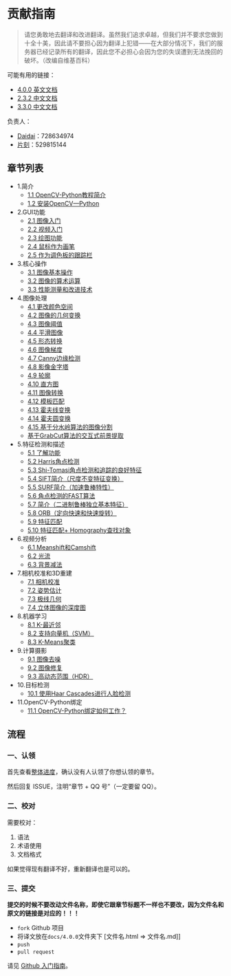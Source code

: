 # 贡献指南

> 请您勇敢地去翻译和改进翻译。虽然我们追求卓越，但我们并不要求您做到十全十美，因此请不要担心因为翻译上犯错——在大部分情况下，我们的服务器已经记录所有的翻译，因此您不必担心会因为您的失误遭到无法挽回的破坏。（改编自维基百科）

可能有用的链接：

+   [4.0.0 英文文档](https://docs.opencv.org/4.0.0/d9/df8/tutorial_root.html)
+   [2.3.2 中文文档](http://www.opencv.org.cn/opencvdoc/2.3.2/html/modules/refman.html)
+   [3.3.0 中文文档](https://www.w3cschool.cn/opencv/)

负责人：

+   [Daidai](https://github.com/daidai21)：728634974
+   [片刻](https://github.com/jiangzhonglian)：529815144

## 章节列表

+ 1.简介
	+ [1.1 OpenCV-Python教程简介](https://docs.opencv.org/4.0.0/d0/de3/tutorial_py_intro.html)
	+ [1.2 安装OpenCV—Python](https://docs.opencv.org/4.0.0/d2/de6/tutorial_py_setup_in_ubuntu.html)
+ 2.GUI功能
	+ [2.1 图像入门](https://docs.opencv.org/4.0.0/dc/d2e/tutorial_py_image_display.html)
	+ [2.2 视频入门](https://docs.opencv.org/4.0.0/dd/d43/tutorial_py_video_display.html)
	+ [2.3 绘图功能](https://docs.opencv.org/4.0.0/dc/da5/tutorial_py_drawing_functions.html)
	+ [2.4 鼠标作为画笔](https://docs.opencv.org/4.0.0/db/d5b/tutorial_py_mouse_handling.html)
	+ [2.5 作为调色板的跟踪栏](https://docs.opencv.org/4.0.0/d9/dc8/tutorial_py_trackbar.html)
+ 3.核心操作
	+ [3.1 图像基本操作](https://docs.opencv.org/4.0.0/d3/df2/tutorial_py_basic_ops.html)
	+ [3.2 图像的算术运算](https://docs.opencv.org/4.0.0/d0/d86/tutorial_py_image_arithmetics.html)
	+ [3.3 性能测量和改进技术](https://docs.opencv.org/4.0.0/dc/d71/tutorial_py_optimization.html)
+ 4.图像处理
	+ [4.1 更改颜色空间](https://docs.opencv.org/4.0.0/df/d9d/tutorial_py_colorspaces.html)
	+ [4.2 图像的几何变换](https://docs.opencv.org/4.0.0/da/d6e/tutorial_py_geometric_transformations.html)
	+ [4.3 图像阈值](https://docs.opencv.org/4.0.0/d7/d4d/tutorial_py_thresholding.html)
	+ [4.4 平滑图像](https://docs.opencv.org/4.0.0/d4/d13/tutorial_py_filtering.html)
	+ [4.5 形态转换](https://docs.opencv.org/4.0.0/d9/d61/tutorial_py_morphological_ops.html)
	+ [4.6 图像梯度](https://docs.opencv.org/4.0.0/d5/d0f/tutorial_py_gradients.html)
	+ [4.7 Canny边缘检测](https://docs.opencv.org/4.0.0/da/d22/tutorial_py_canny.html)
	+ [4.8 影像金字塔](https://docs.opencv.org/4.0.0/dc/dff/tutorial_py_pyramids.html)
	+ [4.9 轮廓](https://docs.opencv.org/4.0.0/d3/d05/tutorial_py_table_of_contents_contours.html)
	+ [4.10 直方图](https://docs.opencv.org/4.0.0/de/db2/tutorial_py_table_of_contents_histograms.html)
	+ [4.11 图像转换](https://docs.opencv.org/4.0.0/dd/dc4/tutorial_py_table_of_contents_transforms.html)
	+ [4.12 模板匹配](https://docs.opencv.org/4.0.0/d4/dc6/tutorial_py_template_matching.html)
	+ [4.13 霍夫线变换](https://docs.opencv.org/4.0.0/d6/d10/tutorial_py_hough_line.html)
	+ [4.14 霍夫圆变换](https://docs.opencv.org/4.0.0/da/d53/tutorial_py_hough_circle.html)
	+ [4.15 基于分水岭算法的图像分割](https://docs.opencv.org/4.0.0/d3/db4/tutorial_py_watershed_segmentation.html)
	+ [基于GrabCut算法的交互式前景提取](https://docs.opencv.org/4.0.0/d8/d83/tutorial_py_grabcut.html)
+ 5.特征检测和描述
	+ [5.1 了解功能](https://docs.opencv.org/4.0.0/df/d54/tutorial_py_features_meaning.html)
	+ [5.2 Harris角点检测](https://docs.opencv.org/4.0.0/dc/d0d/tutorial_py_features_harris.html)
	+ [5.3 Shi-Tomasi角点检测和追踪的良好特征](https://docs.opencv.org/4.0.0/d4/d8c/tutorial_py_shi_tomasi.html)
	+ [5.4 SIFT简介（尺度不变特征变换）](https://docs.opencv.org/4.0.0/da/df5/tutorial_py_sift_intro.html)
	+ [5.5 SURF简介（加速鲁棒特性）](https://docs.opencv.org/4.0.0/df/dd2/tutorial_py_surf_intro.html)
	+ [5.6 角点检测的FAST算法](https://docs.opencv.org/4.0.0/df/d0c/tutorial_py_fast.html)
	+ [5.7 简介（二进制鲁棒独立基本特征）](https://docs.opencv.org/4.0.0/dc/d7d/tutorial_py_brief.html)
	+ [5.8 ORB（定向快速和快速旋转）](https://docs.opencv.org/4.0.0/d1/d89/tutorial_py_orb.html)
	+ [5.9 特征匹配](https://docs.opencv.org/4.0.0/dc/dc3/tutorial_py_matcher.html)
	+ [5.10 特征匹配+ Homography查找对象](https://docs.opencv.org/4.0.0/d1/de0/tutorial_py_feature_homography.html)
+ 6.视频分析
	+ [6.1 Meanshift和Camshift](https://docs.opencv.org/4.0.0/db/df8/tutorial_py_meanshift.html)
	+ [6.2 光流](https://docs.opencv.org/4.0.0/d7/d8b/tutorial_py_lucas_kanade.html)
	+ [6.3 背景减法](https://docs.opencv.org/4.0.0/db/d5c/tutorial_py_bg_subtraction.html)
+ 7.相机校准和3D重建
	+ [7.1 相机校准](https://docs.opencv.org/4.0.0/dc/dbb/tutorial_py_calibration.html)
	+ [7.2 姿势估计](https://docs.opencv.org/4.0.0/d7/d53/tutorial_py_pose.html)
	+ [7.3 极线几何](https://docs.opencv.org/4.0.0/da/de9/tutorial_py_epipolar_geometry.html)
	+ [7.4 立体图像的深度图](https://docs.opencv.org/4.0.0/dd/d53/tutorial_py_depthmap.html)
+ 8.机器学习
	+ [8.1 K-最近邻](https://docs.opencv.org/4.0.0/d0/d72/tutorial_py_knn_index.html)
	+ [8.2 支持向量机（SVM）](https://docs.opencv.org/4.0.0/d3/d02/tutorial_py_svm_index.html)
	+ [8.3 K-Means聚类](https://docs.opencv.org/4.0.0/d9/d70/tutorial_py_kmeans_index.html)
+ 9.计算摄影
	+ [9.1 图像去噪](https://docs.opencv.org/4.0.0/d5/d69/tutorial_py_non_local_means.html)
	+ [9.2 图像修复](https://docs.opencv.org/4.0.0/df/d3d/tutorial_py_inpainting.html)
	+ [9.3 高动态范围（HDR）](https://docs.opencv.org/4.0.0/d2/df0/tutorial_py_hdr.html)
+ 10.目标检测
	+ [10.1 使用Haar Cascades进行人脸检测](https://docs.opencv.org/4.0.0/d7/d8b/tutorial_py_face_detection.html)
+ 11.OpenCV-Python绑定
	+ [11.1 OpenCV-Python绑定如何工作？](https://docs.opencv.org/4.0.0/da/d49/tutorial_py_bindings_basics.html)

## 流程

### 一、认领

首先查看[整体进度](https://github.com/apachecn/opencv-doc-zh/issues/1)，确认没有人认领了你想认领的章节。
 
然后回复 ISSUE，注明“章节 + QQ 号”（一定要留 QQ）。

### 二、校对

需要校对：

1.  语法
2.  术语使用
3.  文档格式

如果觉得现有翻译不好，重新翻译也是可以的。

### 三、提交

**提交的时候不要改动文件名称，即使它跟章节标题不一样也不要改，因为文件名和原文的链接是对应的！！！**

+   `fork` Github 项目
+   将译文放在`docs/4.0.0`文件夹下 [文件名.html => 文件名.md]]
+   `push`
+   `pull request`

请见 [Github 入门指南](https://github.com/apachecn/kaggle/blob/master/docs/GitHub)。
